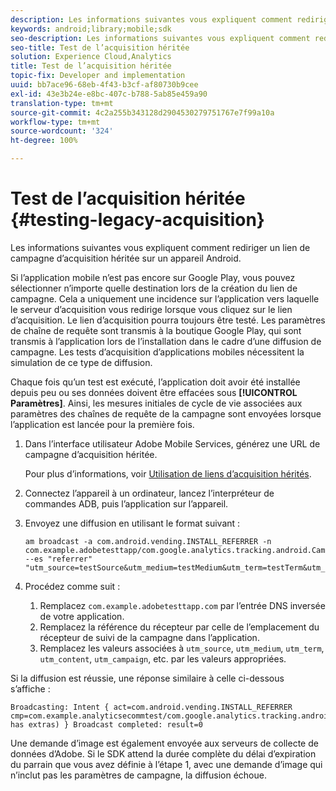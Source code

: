 ```yaml
---
description: Les informations suivantes vous expliquent comment rediriger un lien de campagne d’acquisition héritée sur un appareil Android.
keywords: android;library;mobile;sdk
seo-description: Les informations suivantes vous expliquent comment rediriger un lien de campagne d’acquisition héritée sur un appareil Android.
seo-title: Test de l’acquisition héritée
solution: Experience Cloud,Analytics
title: Test de l’acquisition héritée
topic-fix: Developer and implementation
uuid: bb7ace96-68eb-4f43-b3cf-af80730b9cee
exl-id: 43e3b24e-e8bc-407c-b788-5ab85e459a90
translation-type: tm+mt
source-git-commit: 4c2a255b343128d2904530279751767e7f99a10a
workflow-type: tm+mt
source-wordcount: '324'
ht-degree: 100%

---
```


# Test de l’acquisition héritée {#testing-legacy-acquisition}

Les informations suivantes vous expliquent comment rediriger un lien de campagne d’acquisition héritée sur un appareil Android.

Si l’application mobile n’est pas encore sur Google Play, vous pouvez sélectionner n’importe quelle destination lors de la création du lien de campagne. Cela a uniquement une incidence sur l’application vers laquelle le serveur d’acquisition vous redirige lorsque vous cliquez sur le lien d’acquisition. Le lien d’acquisition pourra toujours être testé. Les paramètres de chaîne de requête sont transmis à la boutique Google Play, qui sont transmis à l’application lors de l’installation dans le cadre d’une diffusion de campagne. Les tests d’acquisition d’applications mobiles nécessitent la simulation de ce type de diffusion.

Chaque fois qu’un test est exécuté, l’application doit avoir été installée depuis peu ou ses données doivent être effacées sous **[!UICONTROL Paramètres]**. Ainsi, les mesures initiales de cycle de vie associées aux paramètres des chaînes de requête de la campagne sont envoyées lorsque l’application est lancée pour la première fois.

1. Dans l’interface utilisateur Adobe Mobile Services, générez une URL de campagne d’acquisition héritée.

   Pour plus d’informations, voir [Utilisation de liens d’acquisition hérités](/help/using/acquisition-main/c-marketing-links-builder/t-create-edit-adobe-links/c-use-legacy-acquisition-links/c-use-legacy-acquisition-links.md).
1. Connectez l’appareil à un ordinateur, lancez l’interpréteur de commandes ADB, puis l’application sur l’appareil.
1. Envoyez une diffusion en utilisant le format suivant :

   ```
   am broadcast -a com.android.vending.INSTALL_REFERRER -n com.example.adobetesttapp/com.google.analytics.tracking.android.CampaignTrackingReceiver --es "referrer" "utm_source=testSource&utm_medium=testMedium&utm_term=testTerm&utm_content=testContent&utm_campaign=testCampaign&trackingcode=trackingvalue"
   ```

1. Procédez comme suit :
   1. Remplacez `com.example.adobetesttapp.com` par l’entrée DNS inversée de votre application.
   1. Remplacez la référence du récepteur par celle de l’emplacement du récepteur de suivi de la campagne dans l’application.
   1. Remplacez les valeurs associées à `utm_source`, `utm_medium`, `utm_term`, `utm_content`, `utm_campaign`, etc. par les valeurs appropriées.

Si la diffusion est réussie, une réponse similaire à celle ci-dessous s’affiche :

```
Broadcasting: Intent { act=com.android.vending.INSTALL_REFERRER cmp=com.example.analyticsecommtest/com.google.analytics.tracking.android.AnalyticsReceiver has extras) } Broadcast completed: result=0
```

Une demande d’image est également envoyée aux serveurs de collecte de données d’Adobe. Si le SDK attend la durée complète du délai d’expiration du parrain que vous avez définie à l’étape 1, avec une demande d’image qui n’inclut pas les paramètres de campagne, la diffusion échoue.
